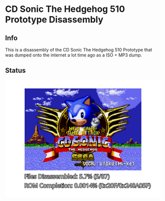 # CD Sonic The Hedgehog 510 Prototype Disassembly

## Info
This is a disassembly of the CD Sonic The Hedgehog 510 Prototype that was dumped onto the internet a lot time ago as a ISO + MP3 dump.

## Status
<img src="https://github.com/Not-So-Filter/projects.github.io/blob/main/progress/scd510.svg">